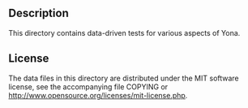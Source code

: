 Description
------------

This directory contains data-driven tests for various aspects of Yona.

License
--------

The data files in this directory are distributed under the MIT software
license, see the accompanying file COPYING or
http://www.opensource.org/licenses/mit-license.php.

